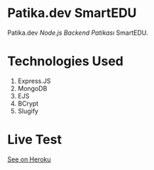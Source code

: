 # Patika.dev SmartEDU

Patika.dev *Node.js Backend Patikası* SmartEDU.

# Technologies Used

 1. Express.JS
 2. MongoDB
 3. EJS
 4. BCrypt
 5. Slugify

# Live Test

[See on Heroku](https://sineckers-smartedu.herokuapp.com)